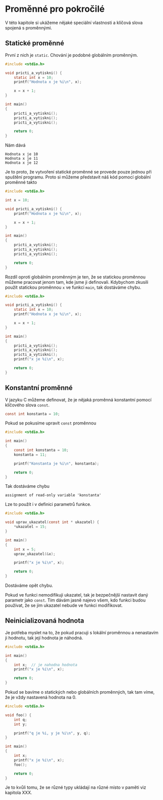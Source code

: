 # Proměnné pro pokročilé
V této kapitole si ukážeme nějaké speciální vlastnosti a klíčová slova spojená s proměnnými.

## Statické proměnné
První z nich je `static`. Chování je podobné globálním proměnným.

```c
#include <stdio.h>

void pricti_a_vytiskni() {
    static int x = 10;
    printf("Hodnota x je %i\n", x);

    x = x + 1;
}

int main()
{
    pricti_a_vytiskni();
    pricti_a_vytiskni();
    pricti_a_vytiskni();

    return 0;
}
```
Nám dává
```
Hodnota x je 10
Hodnota x je 11
Hodnota x je 12
```
Je to proto, že vytvoření statické proměnné se provede pouze jednou při spuštění programu. Proto si můžeme představit náš kód pomocí globální proměnné takto
```c
#include <stdio.h>

int x = 10;

void pricti_a_vytiskni() {
    printf("Hodnota x je %i\n", x);

    x = x + 1;
}

int main()
{
    pricti_a_vytiskni();
    pricti_a_vytiskni();
    pricti_a_vytiskni();

    return 0;
}
```
Rozdíl oproti globálním proměnným je ten, že se statickou proměnnou můžeme pracovat jenom tam, kde jsme ji definovali. Kdybychom zkusili použít statickou proměnnou `x` ve funkci `main`, tak dostáváme chybu.
```c
#include <stdio.h>

void pricti_a_vytiskni() {
    static int x = 10;
    printf("Hodnota x je %i\n", x);

    x = x + 1;
}

int main()
{
    pricti_a_vytiskni();
    pricti_a_vytiskni();
    pricti_a_vytiskni();
    printf("x je %i\n", x);

    return 0;
}
```

## Konstantní proměnné
V jazyku C můžeme definovat, že je nějaká proměnná konstantní pomocí klíčového slova `const`.

```c
const int konstanta = 10;
```

Pokud se pokusíme upravit `const` proměnnou
```c
#include <stdio.h>

int main()
{
    const int konstanta = 10;
    konstanta = 11;

    printf("Konstanta je %i\n", konstanta);

    return 0;
}
```

Tak dostáváme chybu
```
assignment of read-only variable 'konstanta'
```

Lze to použít i v definici parametrů funkce.
```c
#include <stdio.h>

void uprav_ukazatel(const int * ukazatel) {
    *ukazatel = 15;
}

int main()
{
    int x = 5;
    uprav_ukazatel(&x);

    printf("x je %i\n", x);

    return 0;
}
```

Dostáváme opět chybu.

Pokud ve funkci nemodifikuji ukazatel, tak je bezpečnější nastavit daný parametr jako `const`. Tím dávám jasně najevo všem, kdo funkci budou používat, že se jim ukazatel nebude ve funkci modifikovat.


## Neinicializovaná hodnota
Je potřeba myslet na to, že pokud pracuji s lokální proměnnou a nenastavím ji hodnotu, tak její hodnota je náhodná.
```c
#include <stdio.h>

int main()
{
    int x;  // je nahodna hodnota
    printf("x je %i\n", x);

    return 0;
}
```

Pokud se bavíme o statických nebo globálních proměnných, tak tam víme, že je vždy nastavená hodnota na 0.
```c
#include <stdio.h>

void foo() {
    int q;
    int y;

    printf("q je %i, y je %i\n", y, q);
}

int main()
{
    int x;
    printf("x je %i\n", x);
    foo();

    return 0;
}
```

Je to kvůli tomu, že se různé typy ukládají na různé místo v paměti viz kapitola XXX.
